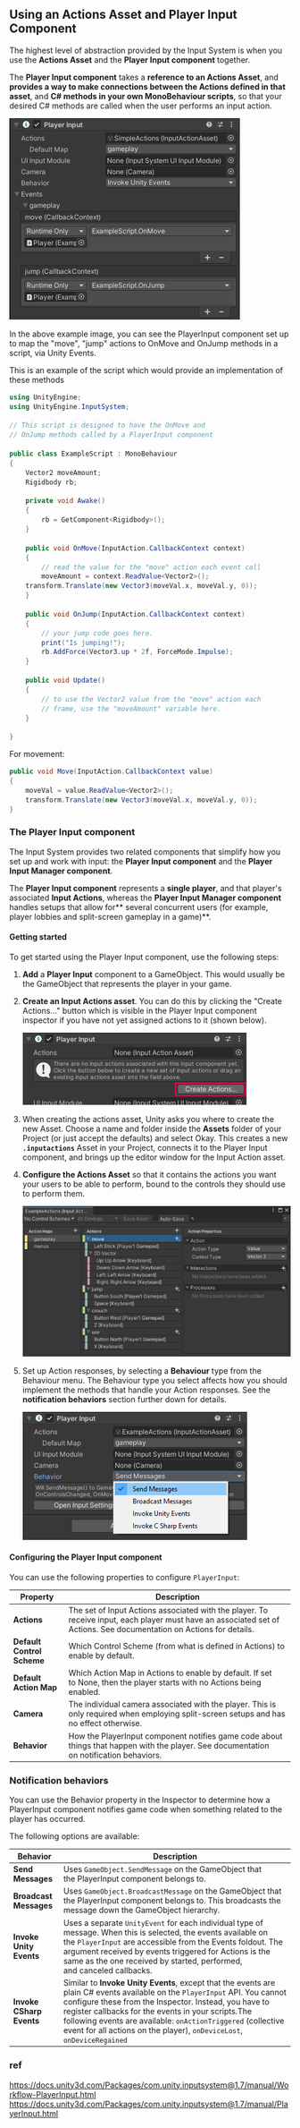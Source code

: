 ## Using an Actions Asset and Player Input Component

The highest level of abstraction provided by the Input System is when you use the **Actions Asset** and 
the **Player Input component** together.

The **Player Input component** takes a **reference to an Actions Asset**, and 
**provides a way to make connections between the Actions defined in that asset**, and **C# methods in your own MonoBehaviour scripts**, 
so that your desired C# methods are called when the user performs an input action.


![](./img/PlayerInputWithGameplayEvents.png)

In the above example image, you can see the PlayerInput component set up to map the "move", "jump" actions to OnMove and OnJump methods in a script, via Unity Events.

This is an example of the script which would provide an implementation of these methods

```cs
using UnityEngine;
using UnityEngine.InputSystem;

// This script is designed to have the OnMove and
// OnJump methods called by a PlayerInput component

public class ExampleScript : MonoBehaviour
{
    Vector2 moveAmount;
    Rigidbody rb;

    private void Awake()
    {
        rb = GetComponent<Rigidbody>();
    }

    public void OnMove(InputAction.CallbackContext context)
    {
        // read the value for the "move" action each event call
        moveAmount = context.ReadValue<Vector2>();
	transform.Translate(new Vector3(moveVal.x, moveVal.y, 0));
    }

    public void OnJump(InputAction.CallbackContext context)
    {
        // your jump code goes here.
		print("Is jumping!");
		rb.AddForce(Vector3.up * 2f, ForceMode.Impulse);
    }

    public void Update()
    {
        // to use the Vector2 value from the "move" action each
        // frame, use the "moveAmount" variable here.
    }

}

```


For movement:

```cs
public void Move(InputAction.CallbackContext value)
{
    moveVal = value.ReadValue<Vector2>();
    transform.Translate(new Vector3(moveVal.x, moveVal.y, 0));
}
```

### The Player Input component

The Input System provides two related components that simplify how you set up and work with input: the **Player Input component** and the **Player Input Manager component**.

The **Player Input component** represents a **single player**, and that player's associated **Input Actions**, whereas the **Player Input Manager component** handles setups that allow for** several concurrent users (for example, player lobbies and split-screen gameplay in a game)**.






#### Getting started

To get started using the Player Input component, use the following steps:

1. **Add** a **Player Input** component to a GameObject. This would usually be the GameObject that represents the player in your game.

2. **Create an Input Actions asset**. You can do this by clicking the "Create Actions..." button which is visible in the Player Input component inspector if you have not yet assigned actions to it (shown below).

    ![](./img/PlayerInputCreateActions.png)

3. When creating the actions asset, Unity asks you where to create the new Asset. Choose a name and folder inside the **Assets** folder of your Project (or just accept the defaults) and select Okay. This creates a new **`.inputactions`** Asset in your Project, connects it to the Player Input component, and brings up the editor window for the Input Action asset.

4. **Configure the Actions Asset** so that it contains the actions you want your users to be able to perform, bound to the controls they should use to perform them.

    ![](./img/MyGameActions.png)

5. Set up Action responses, by selecting a **Behaviour** type from the Behaviour menu. The Behaviour type you select affects how you should implement the methods that handle your Action responses. See the **notification behaviors** section further down for details.

    ![](./img/PlayerInputNotificationBehaviors.png)


#### Configuring the Player Input component


You can use the following properties to configure `PlayerInput`:

| Property | Description |
| --- | --- |
| **Actions** | The set of Input Actions associated with the player. To receive input, each player must have an associated set of Actions. See documentation on Actions for details. |
| **Default Control Scheme** | Which Control Scheme (from what is defined in Actions) to enable by default.|
| **Default Action Map** | Which Action Map in Actions to enable by default. If set to None, then the player starts with no Actions being enabled. |
| **Camera** | The individual camera associated with the player. This is only required when employing split-screen setups and has no effect otherwise. |
| **Behavior** | How the PlayerInput component notifies game code about things that happen with the player. See documentation on notification behaviors. |

### Notification behaviors
You can use the Behavior property in the Inspector to determine how a PlayerInput component notifies game code when something related to the player has occurred.

The following options are available:

| Behavior | Description |
| --- | --- |
| **Send Messages** | Uses `GameObject.SendMessage` on the GameObject that the PlayerInput component belongs to. |
| **Broadcast Messages** | Uses `GameObject.BroadcastMessage` on the GameObject that the PlayerInput component belongs to. This broadcasts the message down the GameObject hierarchy. |
| **Invoke Unity Events** | Uses a separate `UnityEvent` for each individual type of message. When this is selected, the events available on the `PlayerInput` are accessible from the Events foldout. The argument received by events triggered for Actions is the same as the one received by started, performed, and canceled callbacks. |
| **Invoke CSharp Events** | Similar to **Invoke Unity Events**, except that the events are plain C# events available on the `PlayerInput` API. You cannot configure these from the Inspector. Instead, you have to register callbacks for the events in your scripts.The following events are available: `onActionTriggered` (collective event for all actions on the player), `onDeviceLost`, `onDeviceRegained` |



### ref
https://docs.unity3d.com/Packages/com.unity.inputsystem@1.7/manual/Workflow-PlayerInput.html \
https://docs.unity3d.com/Packages/com.unity.inputsystem@1.7/manual/PlayerInput.html




